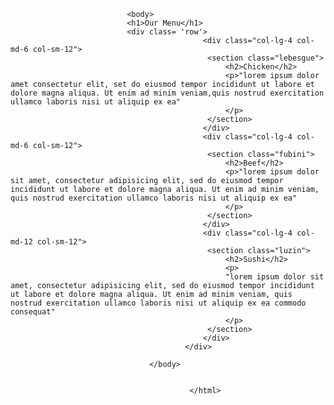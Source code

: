 <html lang="en">
<head>
<meta charset = "utf-8">
<meta name="viewport" content="width=device-width, initial-scale=1" >
 <title>Assignment Solution For Module 2 </title>
 <link rel="stylesheet" href="style.css">
</head>
                              
                              <body>
                              <h1>Our Menu</h1>
                              <div class= 'row'>
                                               <div class="col-lg-4 col-md-6 col-sm-12">
                                               	<section class="lebesgue">
                                               		<h2>Chicken</h2>
                                               		<p>"lorem ipsum dolor amet consectetur elit, set do eiusmod tempor incididunt ut labore et dolore magna aliqua. Ut enim ad minim veniam,quis nostrud exercitation ullamco laboris nisi ut aliquip ex ea"
                                               		</p>
                                               	</section>
                                               </div>
                                               <div class="col-lg-4 col-md-6 col-sm-12">
                                               	<section class="fubini">
                                               		<h2>Beef</h2>
                                               		<p>"lorem ipsum dolor sit amet, consectetur adipisicing elit, sed do eiusmod tempor incididunt ut labore et dolore magna aliqua. Ut enim ad minim veniam, quis nostrud exercitation ullamco laboris nisi ut aliquip ex ea"
                                               		</p>
                                               	</section>
                                               </div>
                                               <div class="col-lg-4 col-md-12 col-sm-12">
                                               	<section class="luzin">
                                               		<h2>Sushi</h2>
                                               		<p>
                                               		"lorem ipsum dolor sit amet, consectetur adipisicing elit, sed do eiusmod tempor incididunt ut labore et dolore magna aliqua. Ut enim ad minim veniam, quis nostrud exercitation ullamco laboris nisi ut aliquip ex ea commodo consequat"
                                               		</p>
                                               	</section>
                                               </div>
                                           </div>
                                      
                                   </body>
                                        
                                    
                                            </html>
